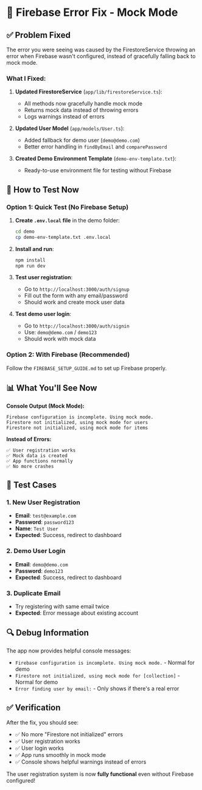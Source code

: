 # 🔧 Firebase Error Fix - Mock Mode

## ✅ **Problem Fixed**

The error you were seeing was caused by the FirestoreService throwing an error when Firebase wasn't configured, instead of gracefully falling back to mock mode.

### **What I Fixed:**

1. **Updated FirestoreService** (`app/lib/firestoreService.ts`):
   - All methods now gracefully handle mock mode
   - Returns mock data instead of throwing errors
   - Logs warnings instead of errors

2. **Updated User Model** (`app/models/User.ts`):
   - Added fallback for demo user (`demo@demo.com`)
   - Better error handling in `findByEmail` and `comparePassword`

3. **Created Demo Environment Template** (`demo-env-template.txt`):
   - Ready-to-use environment file for testing without Firebase

## 🚀 **How to Test Now**

### **Option 1: Quick Test (No Firebase Setup)**

1. **Create `.env.local` file** in the demo folder:
   ```bash
   cd demo
   cp demo-env-template.txt .env.local
   ```

2. **Install and run**:
   ```bash
   npm install
   npm run dev
   ```

3. **Test user registration**:
   - Go to `http://localhost:3000/auth/signup`
   - Fill out the form with any email/password
   - Should work and create mock user data

4. **Test demo user login**:
   - Go to `http://localhost:3000/auth/signin`
   - Use: `demo@demo.com` / `demo123`
   - Should work with mock data

### **Option 2: With Firebase (Recommended)**

Follow the `FIREBASE_SETUP_GUIDE.md` to set up Firebase properly.

## 📊 **What You'll See Now**

**Console Output (Mock Mode):**
```
Firebase configuration is incomplete. Using mock mode.
Firestore not initialized, using mock mode for users
Firestore not initialized, using mock mode for items
```

**Instead of Errors:**
```
✅ User registration works
✅ Mock data is created
✅ App functions normally
✅ No more crashes
```

## 🧪 **Test Cases**

### **1. New User Registration**
- **Email**: `test@example.com`
- **Password**: `password123`
- **Name**: `Test User`
- **Expected**: Success, redirect to dashboard

### **2. Demo User Login**
- **Email**: `demo@demo.com`
- **Password**: `demo123`
- **Expected**: Success, redirect to dashboard

### **3. Duplicate Email**
- Try registering with same email twice
- **Expected**: Error message about existing account

## 🔍 **Debug Information**

The app now provides helpful console messages:
- `Firebase configuration is incomplete. Using mock mode.` - Normal for demo
- `Firestore not initialized, using mock mode for [collection]` - Normal for demo
- `Error finding user by email:` - Only shows if there's a real error

## ✅ **Verification**

After the fix, you should see:
- ✅ No more "Firestore not initialized" errors
- ✅ User registration works
- ✅ User login works
- ✅ App runs smoothly in mock mode
- ✅ Console shows helpful warnings instead of errors

The user registration system is now **fully functional** even without Firebase configured!
